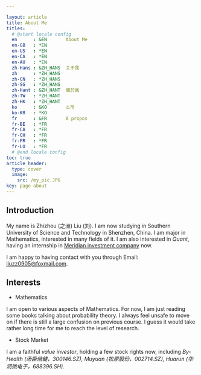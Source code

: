 ```yaml
---

layout: article
title: About Me
titles:
  # @start locale config
  en      : &EN       About Me
  en-GB   : *EN
  en-US   : *EN
  en-CA   : *EN
  en-AU   : *EN
  zh-Hans : &ZH_HANS  关于我
  zh      : *ZH_HANS
  zh-CN   : *ZH_HANS
  zh-SG   : *ZH_HANS
  zh-Hant : &ZH_HANT  關於我
  zh-TW   : *ZH_HANT
  zh-HK   : *ZH_HANT
  ko      : &KO       소개
  ko-KR   : *KO
  fr      : &FR       À propos
  fr-BE   : *FR
  fr-CA   : *FR
  fr-CH   : *FR
  fr-FR   : *FR
  fr-LU   : *FR
  # @end locale config
toc: true
article_header:
  type: cover
  image:
    src: /my_pic.JPG
key: page-about
---
```




## Introduction

My name is Zhizhou (之洲) Liu (刘). I am now studying in Southern University of Science and Technology in Shenzhen, China. I am major in Mathematics, interested in many fields of it. I am also interested in *Quant*, having an internship in [Meridian investment company](https://www.meridianglobal.com.cn/main/init) now.

I am happy to having contact with you through Email: liuzz0905@foxmail.com. 

## Interests

- Mathematics

I am open to various aspects of Mathematics. For now, I am just reading some books talking about probability theory. I always feel unsafe to move on if there is still a large confusion on previous course. I guess it would take rather long time for me to reach the level of research.

- Stock Market

I am a faithful *value investor*, holding a few stock rights now, including *By-Health (汤臣倍健，300146.SZ), Muyuan (牧原股份，002714.SZ), Huarun (华润微电子，688396.SH)*.  
